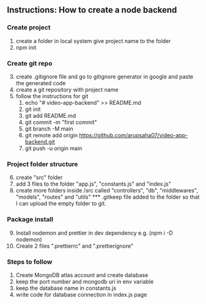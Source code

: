 ## Instructions: How to create a node backend

### Create project
1. create a folder in local system give project name to the folder
2. npm init

### Create git repo
3. create .gitignore file and go to gitignore generator in google and paste the generated code
4. create a git repository with project name
5. follow the instructions for git
    1. echo "# video-app-backend" >> README.md
    2. git init
    3. git add README.md
    4. git commit -m "first commit"
    5. git branch -M main
    6. git remote add origin https://github.com/arupsaha07/video-app-backend.git
    7. git push -u origin main

### Project folder structure
6. create "src" folder
7. add 3 files to the folder "app.js", "constants.js" and "index.js"
8. create more folders inside /src called "controllers", "db", "middlewares", "models", "routes" and "utils"
*** .gitkeep file added to the folder so that I can upload the empty folder to git.

### Package install
9. Install nodemon and prettier in dev dependency e.g. (npm i -D nodemon)
10. Create 2 files ".prettierrc" and ".prettierignore"

### Steps to follow
1. Create MongoDB atlas account and create database
2. keep the port number and mongodb uri in env variable
3. keep the database name in constants.js
4. write code for database connection in index.js page